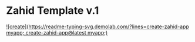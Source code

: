# Zahid Template v.1

[![create](https://readme-typing-svg.demolab.com/?lines=create-zahid-app myapp; create-zahid-app@latest myapp;)](https://git.io/typing-svg)
